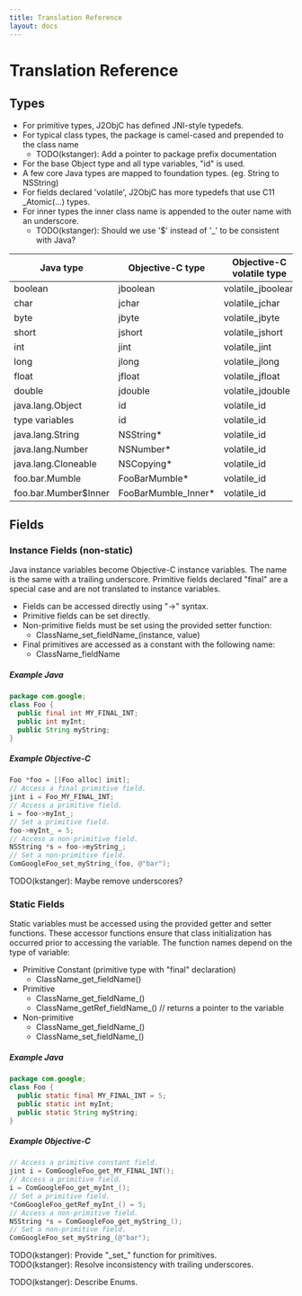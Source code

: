 ```yaml
---
title: Translation Reference
layout: docs
---
```


# Translation Reference

## Types
* For primitive types, J2ObjC has defined JNI-style typedefs.
* For typical class types, the package is camel-cased and prepended to the class name
  * TODO(kstanger): Add a pointer to package prefix documentation 
* For the base Object type and all type variables, "id" is used.
* A few core Java types are mapped to foundation types. (eg. String to NSString)
* For fields declared 'volatile', J2ObjC has more typedefs that use C11 _Atomic(...) types.
* For inner types the inner class name is appended to the outer name with an underscore.
  * TODO(kstanger): Should we use '$' instead of '_' to be consistent with Java?

|Java type|Objective-C type|Objective-C volatile type|
|---|---|---|
|boolean|jboolean|volatile_jboolean|
|char|jchar|volatile_jchar|
|byte|jbyte|volatile_jbyte|
|short|jshort|volatile_jshort|
|int|jint|volatile_jint|
|long|jlong|volatile_jlong|
|float|jfloat|volatile_jfloat|
|double|jdouble|volatile_jdouble|
|java.lang.Object|id|volatile_id|
|type variables|id|volatile_id|
|java.lang.String|NSString*|volatile_id|
|java.lang.Number|NSNumber*|volatile_id|
|java.lang.Cloneable|NSCopying*|volatile_id|
|foo.bar.Mumble|FooBarMumble*|volatile_id|
|foo.bar.Mumber$Inner|FooBarMumble_Inner*|volatile_id|

## Fields

### Instance Fields (non-static)
Java instance variables become Objective-C instance variables. The name is the same with a trailing underscore. Primitive fields declared "final" are a special case and are not translated to instance variables.
* Fields can be accessed directly using "->" syntax.
* Primitive fields can be set directly.
* Non-primitive fields must be set using the provided setter function:
  * ClassName_set_fieldName_(instance, value)
* Final primitives are accessed as a constant with the following name:
  * ClassName_fieldName

##### Example Java
```java
package com.google;
class Foo {
  public final int MY_FINAL_INT;
  public int myInt;
  public String myString;
}
```
##### Example Objective-C
```objective-c
Foo *foo = [[Foo alloc] init];
// Access a final primitive field.
jint i = Foo_MY_FINAL_INT;
// Access a primitive field.
i = foo->myInt_;
// Set a primitive field.
foo->myInt_ = 5;
// Access a non-primitive field.
NSString *s = foo->myString_;
// Set a non-primitive field.
ComGoogleFoo_set_myString_(foo, @"bar");
```
TODO(kstanger): Maybe remove underscores?

### Static Fields
Static variables must be accessed using the provided getter and setter functions.
These accessor functions ensure that class initialization has occurred prior to accessing the variable.
The function names depend on the type of variable:
* Primitive Constant (primitive type with "final" declaration)
  * ClassName_get_fieldName()
* Primitive
  * ClassName_get_fieldName_()
  * ClassName_getRef_fieldName_() // returns a pointer to the variable
* Non-primitive
  * ClassName_get_fieldName_()
  * ClassName_set_fieldName_()
  
##### Example Java
```java
package com.google;
class Foo {
  public static final MY_FINAL_INT = 5;
  public static int myInt;
  public static String myString;
}
```
##### Example Objective-C
```objective-c
// Access a primitive constant field.
jint i = ComGoogleFoo_get_MY_FINAL_INT();
// Access a primitive field.
i = ComGoogleFoo_get_myInt_();
// Set a primitive field.
*ComGoogleFoo_getRef_myInt_() = 5;
// Access a non-primitive field.
NSString *s = ComGoogleFoo_get_myString_();
// Set a non-primitive field.
ComGoogleFoo_set_myString_(@"bar");
```
TODO(kstanger): Provide "\_set\_" function for primitives.  
TODO(kstanger): Resolve inconsistency with trailing underscores.

TODO(kstanger): Describe Enums.
